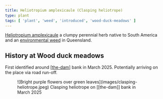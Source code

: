 ```yaml
---
title: Heliotropium amplexicaule (Clasping heliotrope)
type: plant
tags: [ 'plant', 'weed', 'introduced', 'wood-duck-meadows' ]
---
```




[Heliotropium amplexicaule](https://en.wikipedia.org/wiki/Heliotropium_amplexicaule) a clumpy perennial herb native to South America and an [environmental weed](https://weeds.brisbane.qld.gov.au/weeds/blue-heliotrope) in Queensland.

## History at Wood duck meadows

First identified around [[the-dam]] bank in March 2025. Potentially arriving on the place via road run-off.

<figure markdown>
![Bright purple flowers over green leaves](images/clasping-heliotrope.jpeg)
<caption>Clasping heliotrope on [[the-dam]] bank in March 2025</caption>
</figure>

[//begin]: # "Autogenerated link references for markdown compatibility"
[the-dam]: ../the-dam "The Dam"
[//end]: # "Autogenerated link references"